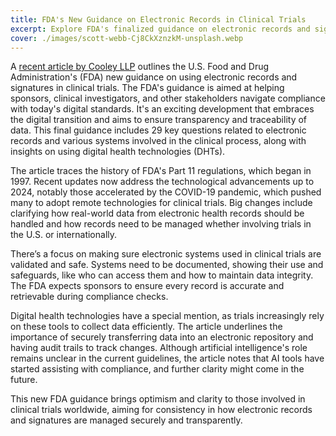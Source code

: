 ```yaml
---
title: FDA's New Guidance on Electronic Records in Clinical Trials
excerpt: Explore FDA's finalized guidance on electronic records and signatures, highlighted in a recent article by Cooley LLP.
cover: ./images/scott-webb-Cj8CkXznzkM-unsplash.webp
---
```


A [recent article by Cooley LLP](https://www.cooley.com/news/insight/2024/2024-10-24-fda-finalizes-guidance-on-use-of-part-11-electronic-systems-records-and-signatures-in-clinical-investigations) outlines the U.S. Food and Drug Administration's (FDA) new guidance on using electronic records and signatures in clinical trials. The FDA's guidance is aimed at helping sponsors, clinical investigators, and other stakeholders navigate compliance with today's digital standards. It's an exciting development that embraces the digital transition and aims to ensure transparency and traceability of data. This final guidance includes 29 key questions related to electronic records and various systems involved in the clinical process, along with insights on using digital health technologies (DHTs).

The article traces the history of FDA's Part 11 regulations, which began in 1997. Recent updates now address the technological advancements up to 2024, notably those accelerated by the COVID-19 pandemic, which pushed many to adopt remote technologies for clinical trials. Big changes include clarifying how real-world data from electronic health records should be handled and how records need to be managed whether involving trials in the U.S. or internationally.

There’s a focus on making sure electronic systems used in clinical trials are validated and safe. Systems need to be documented, showing their use and safeguards, like who can access them and how to maintain data integrity. The FDA expects sponsors to ensure every record is accurate and retrievable during compliance checks.

Digital health technologies have a special mention, as trials increasingly rely on these tools to collect data efficiently. The article underlines the importance of securely transferring data into an electronic repository and having audit trails to track changes. Although artificial intelligence's role remains unclear in the current guidelines, the article notes that AI tools have started assisting with compliance, and further clarity might come in the future.

This new FDA guidance brings optimism and clarity to those involved in clinical trials worldwide, aiming for consistency in how electronic records and signatures are managed securely and transparently.
